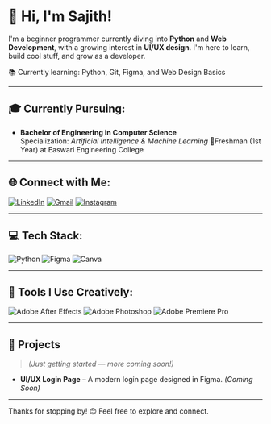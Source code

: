 # 👋 Hi, I'm Sajith!

I'm a beginner programmer currently diving into **Python** and **Web Development**, with a growing interest in **UI/UX design**. 
I'm here to learn, build cool stuff, and grow as a developer.

📚 Currently learning: Python, Git, Figma, and Web Design Basics 

---

## 🎓 Currently Pursuing:
- **Bachelor of Engineering in Computer Science**  
   Specialization: *Artificial Intelligence & Machine Learning*
  📍Freshman (1st Year) at Easwari Engineering College

---

## 🌐 Connect with Me:
[![LinkedIn](https://img.shields.io/badge/LinkedIn-%230077B5.svg?logo=linkedin&logoColor=white)](https://linkedin.com/in/sajithx) 
[![Gmail](https://img.shields.io/badge/Email-D14836?logo=gmail&logoColor=white)](mailto:sajithhmaheshwaran@gmail.com) 
[![Instagram](https://img.shields.io/badge/Instagram-%23E4405F.svg?logo=Instagram&logoColor=white)](https://instagram.com/sajithx_) 

---

## 💻 Tech Stack:
![Python](https://img.shields.io/badge/python-3670A0?style=for-the-badge&logo=python&logoColor=ffdd54)  ![Figma](https://img.shields.io/badge/figma-%23F24E1E.svg?style=for-the-badge&logo=figma&logoColor=white) ![Canva](https://img.shields.io/badge/Canva-%2300C4CC.svg?style=for-the-badge&logo=Canva&logoColor=white) 

---

## 🧠 Tools I Use Creatively:
![Adobe After Effects](https://img.shields.io/badge/Adobe%20After%20Effects-9999FF.svg?style=for-the-badge&logo=Adobe%20After%20Effects&logoColor=white) 
![Adobe Photoshop](https://img.shields.io/badge/adobe%20photoshop-%2331A8FF.svg?style=for-the-badge&logo=adobe%20photoshop&logoColor=white) 
![Adobe Premiere Pro](https://img.shields.io/badge/Adobe%20Premiere%20Pro-9999FF.svg?style=for-the-badge&logo=Adobe%20Premiere%20Pro&logoColor=white) 

---

## 💼 Projects
> *(Just getting started — more coming soon!)*

- **UI/UX Login Page** – A modern login page designed in Figma. *(Coming Soon)*

---

Thanks for stopping by! 😊 Feel free to explore and connect.
